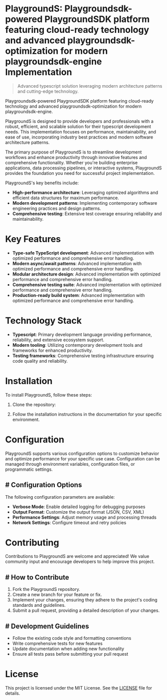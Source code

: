 <!-- fallback_PlaygroundS_20250803093517_55557 -->

# PlaygroundS: Playgroundsdk-powered PlaygroundSDK platform featuring cloud-ready technology and advanced playgroundsdk-optimization for modern playgroundsdk-engine Implementation
> Advanced typescript solution leveraging modern architecture patterns and cutting-edge technology.

Playgroundsdk-powered PlaygroundSDK platform featuring cloud-ready technology and advanced playgroundsdk-optimization for modern playgroundsdk-engine.

PlaygroundS is designed to provide developers and professionals with a robust, efficient, and scalable solution for their typescript development needs. This implementation focuses on performance, maintainability, and ease of use, incorporating industry best practices and modern software architecture patterns.

The primary purpose of PlaygroundS is to streamline development workflows and enhance productivity through innovative features and comprehensive functionality. Whether you're building enterprise applications, data processing pipelines, or interactive systems, PlaygroundS provides the foundation you need for successful project implementation.

PlaygroundS's key benefits include:

* **High-performance architecture**: Leveraging optimized algorithms and efficient data structures for maximum performance.
* **Modern development patterns**: Implementing contemporary software engineering practices and design patterns.
* **Comprehensive testing**: Extensive test coverage ensuring reliability and maintainability.

# Key Features

* **Type-safe TypeScript development**: Advanced implementation with optimized performance and comprehensive error handling.
* **Modern async/await patterns**: Advanced implementation with optimized performance and comprehensive error handling.
* **Modular architecture design**: Advanced implementation with optimized performance and comprehensive error handling.
* **Comprehensive testing suite**: Advanced implementation with optimized performance and comprehensive error handling.
* **Production-ready build system**: Advanced implementation with optimized performance and comprehensive error handling.

# Technology Stack

* **Typescript**: Primary development language providing performance, reliability, and extensive ecosystem support.
* **Modern tooling**: Utilizing contemporary development tools and frameworks for enhanced productivity.
* **Testing frameworks**: Comprehensive testing infrastructure ensuring code quality and reliability.

# Installation

To install PlaygroundS, follow these steps:

1. Clone the repository:


2. Follow the installation instructions in the documentation for your specific environment.

# Configuration

PlaygroundS supports various configuration options to customize behavior and optimize performance for your specific use case. Configuration can be managed through environment variables, configuration files, or programmatic settings.

## # Configuration Options

The following configuration parameters are available:

* **Verbose Mode**: Enable detailed logging for debugging purposes
* **Output Format**: Customize the output format (JSON, CSV, XML)
* **Performance Settings**: Adjust memory usage and processing threads
* **Network Settings**: Configure timeout and retry policies

# Contributing

Contributions to PlaygroundS are welcome and appreciated! We value community input and encourage developers to help improve this project.

## # How to Contribute

1. Fork the PlaygroundS repository.
2. Create a new branch for your feature or fix.
3. Implement your changes, ensuring they adhere to the project's coding standards and guidelines.
4. Submit a pull request, providing a detailed description of your changes.

## # Development Guidelines

* Follow the existing code style and formatting conventions
* Write comprehensive tests for new features
* Update documentation when adding new functionality
* Ensure all tests pass before submitting your pull request

# License

This project is licensed under the MIT License. See the [LICENSE](https://github.com/gary111868/PlaygroundS/blob/main/LICENSE) file for details.
